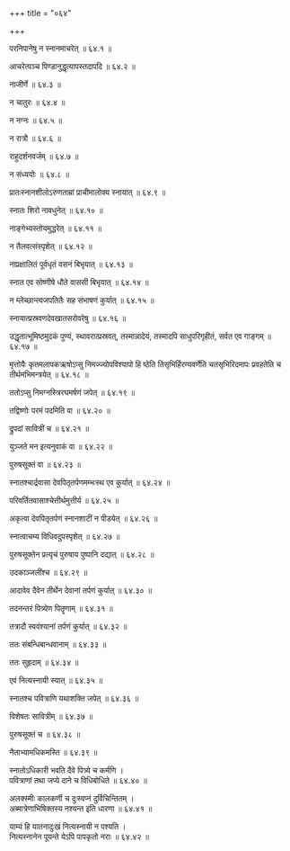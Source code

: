 +++
title = "०६४"

+++

परनिपानेषु न स्नानमाचरेत् ॥ ६४.१ ॥

आचरेत्पञ्च पिण्डानुद्धृत्यापस्तदापदि ॥ ६४.२ ॥

नाजीर्णे ॥ ६४.३ ॥

न चातुरः ॥ ६४.४ ॥

न नग्नः ॥ ६४.५ ॥

न रात्रौ ॥ ६४.६ ॥

राहुदर्शनवर्जम् ॥ ६४.७ ॥

न संध्ययोः ॥ ६४.८ ॥

प्रातःस्नानशीलोऽरुणताम्रां प्राचीमालोक्य स्नायात् ॥ ६४.९ ॥

स्नातः शिरो नावधुनेत् ॥ ६४.१० ॥

नाङ्गेभ्यस्तोयमुद्धरेत् ॥ ६४.११ ॥

न तैलवत्संस्पृशेत् ॥ ६४.१२ ॥

नाप्रक्षालितं पूर्वधृतं वसनं बिभृयात् ॥ ६४.१३ ॥

स्नात एव सोष्णीषे धौते वाससी बिभृयात् ॥ ६४.१४ ॥

न म्लेच्छान्त्यजपतितैः सह संभाषणं कुर्यात् ॥ ६४.१५ ॥

स्नायात्प्रस्रवणदेवखातसरोवरेषु ॥ ६४.१६ ॥

उद्धृतात्भूमिष्ठमुदकं पुण्यं, स्थावरात्प्रस्रवत्, तस्मान्नादेयं, तस्मादपि साधुपरिगृहीतं, सर्वत एव गाङ्गम् ॥ ६४.१७ ॥

मृत्तोयैः कृतमलापकऋषोऽप्सु निमज्ज्योपविश्यापो हि ष्ठेति तिसृभिर्हिरण्यवर्णेति चतसृभिरिदमापः प्रवहतेति च तीर्थमभिमन्त्रयेत् ॥ ६४.१८ ॥

ततोऽप्सु निमग्नस्त्रिरघमर्षणं जपेत् ॥ ६४.१९ ॥

तद्विष्णोः परमं पदमिति वा ॥ ६४.२० ॥

द्रुपदां सावित्रीं च ॥ ६४.२१ ॥

युञ्जते मन इत्यनुवाकं वा ॥ ६४.२२ ॥

पुरुषसूक्तं वा ॥ ६४.२३ ॥

स्नातश्चार्द्रवासा देवपितृतर्पणमम्भःस्थ एव कुर्यात् ॥ ६४.२४ ॥

परिवर्तितवासाश्चेत्तीर्थमुत्तीर्य ॥ ६४.२५ ॥

अकृत्वा देवपितृतर्पणं स्नानशाटीं न पीडयेत् ॥ ६४.२६ ॥

स्नात्वाचम्य विधिवदुपस्पृशेत् ॥ ६४.२७ ॥

पुरुषसूक्तेन प्रत्यृचं पुरुषाय पुष्पानि दद्यात् ॥ ६४.२८ ॥

उदकाञ्जलींश्च ॥ ६४.२९ ॥

आदावेव दैवेन तीर्थेन देवानां तर्पणं कुर्यात् ॥ ६४.३० ॥

तदनन्तरं पित्र्येण पितॄणाम् ॥ ६४.३१ ॥

तत्रादौ स्ववंश्यानां तर्पणं कुर्यात् ॥ ६४.३२ ॥

ततः संबन्धिबान्धवानाम् ॥ ६४.३३ ॥

ततः सुहृदाम् ॥ ६४.३४ ॥

एवं नित्यस्नायी स्यात् ॥ ६४.३५ ॥

स्नातश्च पवित्राणि यथाशक्ति जपेत् ॥ ६४.३६ ॥

विशेषतः सावित्रीम् ॥ ६४.३७ ॥

पुरुषसूक्तं च ॥ ६४.३८ ॥

नैताभ्यामधिकमस्ति ॥ ६४.३९ ॥

स्नातोऽधिकारी भवति दैवे पित्र्ये च कर्मणि  ।  
पवित्राणां तथा जप्ये दाने च विधिबोधिते  ॥ ६४.४० ॥

अलक्स्मीः कालकर्णी च दुःस्वप्नं दुर्विचिन्तितम्  ।  
अब्मात्रेणाभिषिक्तस्य नश्यन्त इति धारणा  ॥ ६४.४१ ॥

याम्यं हि यातनादुःखं नित्यस्नायी न पश्यति  ।  
नित्यस्नानेन पूयन्ते येऽपि पापकृतो नराः  ॥ ६४.४२ ॥


